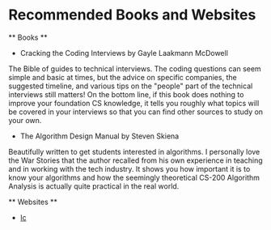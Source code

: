 # Recommended Books and Websites

** Books **

* Cracking the Coding Interviews by Gayle Laakmann McDowell

The Bible of guides to technical interviews. The coding questions can seem simple and basic at times, but the advice on specific companies, the suggested timeline, and various tips on the "people" part of the technical interviews still matters! On the bottom line, if this book does nothing to improve your foundation CS knowledge, it tells you roughly what topics will be covered in your interviews so that you can find other sources to study on your own.

* The Algorithm Design Manual by Steven Skiena

Beautifully written to get students interested in algorithms. I personally love the War Stories that the author recalled from his own experience in teaching and in working with the tech industry. It shows you how important it is to know your algorithms and how the seemingly theoretical CS-200 Algorithm Analysis is actually quite practical in the real world.


** Websites **

* [lc](https://leetcode.com "LeetCode Online Judge")


